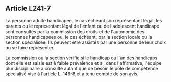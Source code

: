 ## Article L241-7

La personne adulte handicapée, le cas échéant son représentant légal, les parents ou le représentant légal
de l'enfant ou de l'adolescent handicapé sont consultés par la commission des droits et de l'autonomie des
personnes handicapées ou, le cas échéant, par la section locale ou la section spécialisée. Ils peuvent être
assistés par une personne de leur choix ou se faire représenter.

La commission ou la section vérifie si le handicap ou l'un des handicaps dont elle est saisie est à faible
prévalence et si, dans l'affirmative, l'équipe pluridisciplinaire a consulté autant que de besoin le pôle de
compétence spécialisé visé à l'article L. 146-8 et a tenu compte de son avis.

